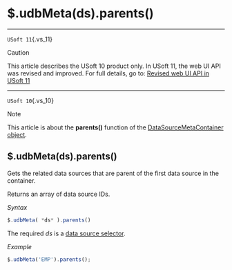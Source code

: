 # $.udbMeta(ds).parents()



----

`USoft 11`{.vs_11}

> [!CAUTION]
> This article describes the USoft 10 product only.
> In USoft 11, the web UI API was revised and improved. For full details, go to:
> [Revised web UI API in USoft 11](/docs/Web%20and%20app%20UIs/UDB%20udb/Revised%20web%20UI%20API%20in%20USoft%2011.md)

----

`USoft 10`{.vs_10}

> [!NOTE]
> This article is about the **parents()** function of the [DataSourceMetaContainer object](/docs/Web%20and%20app%20UIs/UDB%20DataSourceMetaContainer).

## **$.udbMeta(ds).parents()**

Gets the related data sources that are parent of the first data source in the container.

Returns an array of data source IDs.

*Syntax*

```js
$.udbMeta( *ds* ).parents()
```

The required *ds* is a [data source selector](/docs/Web%20and%20app%20UIs/UDB%20DataSourceMetaContainer/UDB%20DataSourceMetaContainer%20object.md).

*Example*

```js
$.udbMeta('EMP').parents();
```

 